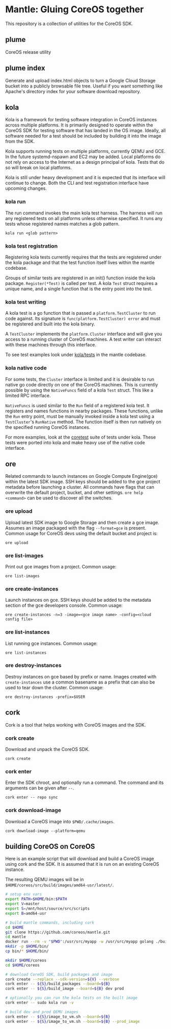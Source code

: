 # Mantle: Gluing CoreOS together

This repository is a collection of utilities for the CoreOS SDK.

## plume

CoreOS release utility

## plume index

Generate and upload index.html objects to turn a Google Cloud Storage
bucket into a publicly browsable file tree. Useful if you want something
like Apache's directory index for your software download repository.

## kola

Kola is a framework for testing software integration in CoreOS instances
across multiple platforms. It is primarily designed to operate within
the CoreOS SDK for testing software that has landed in the OS image.
Ideally, all software needed for a test should be included by building
it into the image from the SDK.

Kola supports running tests on multiple platforms, currently QEMU and
GCE. In the future systemd-nspawn and EC2 may be added. Local platforms
do not rely on access to the Internet as a design principal of kola.
Tests that do so will break on local platforms.

Kola is still under heavy development and it is expected that its
interface will continue to change. Both the CLI and test registration
interface have upcoming changes.

### kola run
The run command invokes the main kola test harness. The harness will
run any registered tests on all platforms unless otherwise specified. It
runs any tests whose registered names matches a glob pattern.

`kola run <glob pattern>`

### kola test registration
Registering kola tests currently requires that the tests are registered
under the kola package and that the test function itself lives within
the mantle codebase.

Groups of similar tests are registered in an init() function inside the
kola package.  `Register(*Test)` is called per test. A kola `Test`
struct requires a unique name, and a single function that is the entry
point into the test.

### kola test writing
A kola test is a go function that is passed a `platform.TestCluster` to
run code against.  Its signature is `func(platform.TestCluster) error`
and must be registered and built into the kola binary. 

A `TestCluster` implements the `platform.Cluster` interface and will
give you access to a running cluster of CoreOS machines. A test writer
can interact with these machines through this interface.

To see test examples look under
[kola/tests](https://github.com/coreos/mantle/tree/master/kola/tests) in the
mantle codebase.

### kola native code
For some tests, the `Cluster` interface is limited and it is desirable to
run native go code directly on one of the CoreOS machines. This is
currently possible by using the `NativeFuncs` field of a kola `Test`
struct. This like a limited RPC interface.

`NativeFuncs` is used similar to the `Run` field of a registered kola
test. It registers and names functions in nearby packages.  These
functions, unlike the `Run` entry point, must be manually invoked inside
a kola test using a `TestCluster`'s `RunNative` method. The function
itself is then run natively on the specified running CoreOS instances.

For more examples, look at the
[coretest](https://github.com/coreos/mantle/tree/master/kola/tests/coretest)
suite of tests under kola. These tests were ported into kola and make
heavy use of the native code interface.

## ore

Related commands to launch instances on Google Compute Engine(gce)
within the latest SDK image. SSH keys should be added to the gce project
metadata before launching a cluster. All commands have flags that can
overwrite the default project, bucket, and other settings.  `ore help
<command>` can be used to discover all the switches.

### ore upload

Upload latest SDK image to Google Storage and then create a gce image.
Assumes an image packaged with the flag `--format=gce` is present.
Common usage for CoreOS devs using the default bucket and project is:

`ore upload`

### ore list-images

Print out gce images from a project. Common usage:

`ore list-images`

### ore create-instances

Launch instances on gce. SSH keys should be added to the metadata
section of the gce developers console. Common usage:

`ore create-instances -n=3 -image=<gce image name> -config=<cloud config file>`

### ore list-instances

List running gce instances. Common usage:

`ore list-instances`

### ore destroy-instances

Destroy instances on gce based by prefix or name. Images created with
`create-instances` use a common basename as a prefix that can also be
used to tear down the cluster. Common usage:

`ore destroy-instances -prefix=$USER`

## cork

Cork is a tool that helps working with CoreOS images and the SDK.

### cork create

Download and unpack the CoreOS SDK.

`cork create`

### cork enter

Enter the SDK chroot, and optionally run a command. The command and its
arguments can be given after `--`.

`cork enter -- repo sync`

### cork download-image

Download a CoreOS image into `$PWD/.cache/images`.

`cork download-image --platform=qemu`

## building CoreOS on CoreOS

Here is an example script that will download and build a CoreOS image using
cork and the SDK. It is assumed that it is run on an existing CoreOS instance.

The resulting QEMU images will be in
`$HOME/coreos/src/build/images/amd64-usr/latest/`.

```sh
# setup env vars
export PATH=$HOME/bin:$PATH
export V=master
export S=/mnt/host/source/src/scripts
export B=amd64-usr

# build mantle commands, including cork
cd $HOME
git clone https://github.com/coreos/mantle.git
cd mantle
docker run --rm -v "$PWD":/usr/src/myapp -w /usr/src/myapp golang ./build
mkdir -p $HOME/bin/
cp bin/* $HOME/bin/

mkdir $HOME/coreos
cd $HOME/coreos

# download CoreOS SDK, build packages and image
cork create --replace --sdk-version=${V} --verbose
cork enter -- ${S}/build_packages --board=${B}
cork enter -- ${S}/build_image --board=${B} dev prod

# optionally you can run the kola tests on the built image
cork enter -- sudo kola run -v

# build dev and prod QEMU images
cork enter -- ${S}/image_to_vm.sh --board=${B}
cork enter -- ${S}/image_to_vm.sh --board=${B} --prod_image
```

